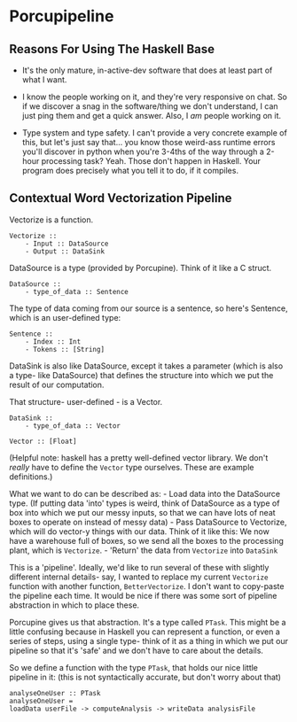 # Porcupipeline

## Reasons For Using The Haskell Base

- It's the only mature, in-active-dev software that does at least part of what I want.

- I know the people working on it, and they're very responsive on chat. So if we discover a snag in the software/thing we don't understand, I can just ping them and get a quick answer. Also, I *am* people working on it.

- Type system and type safety. I can't provide a very concrete example of this, but let's just say that... you know those weird-ass runtime errors you'll discover in python when you're 3-4ths of the way through a 2-hour processing task? Yeah. Those don't happen in Haskell. Your program does precisely what you tell it to do, if it compiles.


## Contextual Word Vectorization Pipeline

Vectorize is a function.

```
Vectorize ::
	- Input :: DataSource
	- Output :: DataSink
```

DataSource is a type (provided by Porcupine). Think of it like a C struct.

```
DataSource ::
	- type_of_data :: Sentence
```

The type of data coming from our source is a sentence, so here's Sentence, which is an user-defined type:

```
Sentence :: 
	- Index :: Int
	- Tokens :: [String]
```

DataSink is also like DataSource, except it takes a parameter (which is also a type- like DataSource) that defines the structure into which we put the result of our computation.

That structure- user-defined - is a Vector.

```
DataSink ::
	- type_of_data :: Vector

Vector :: [Float]
```

(Helpful note: haskell has a pretty well-defined vector library. We don't *really* have to define the `Vector` type ourselves. These are example definitions.)

What we want to do can be described as:
	- Load data into the DataSource type. (If putting data 'into' types is weird, think of DataSource as a type of box into which we put our messy inputs, so that we can have lots of neat boxes to operate on instead of messy data)
	- Pass DataSource to Vectorize, which will do vector-y things with our data. Think of it like this: We now have a warehouse full of boxes, so we send all the boxes to the processing plant, which is `Vectorize`.
	- 'Return' the data from `Vectorize` into `DataSink`

This is a 'pipeline'. Ideally, we'd like to run several of these with slightly different internal details- say, I wanted to replace my current `Vectorize` function with another function, `BetterVectorize`. I don't want to copy-paste the pipeline each time. It would be nice if there was some sort of pipeline abstraction in which to place these.

Porcupine gives us that abstraction. It's a type called `PTask`. This might be a little confusing because in Haskell you can represent a function, or even a series of steps, using a single type- think of it as a thing in which we put our pipeline so that it's 'safe' and we don't have to care about the details.

So we define a function with the type `PTask`, that holds our nice little pipeline in it: (this is not syntactically accurate, but don't worry about that)

```
analyseOneUser :: PTask
analyseOneUser =
loadData userFile -> computeAnalysis -> writeData analysisFile
```

